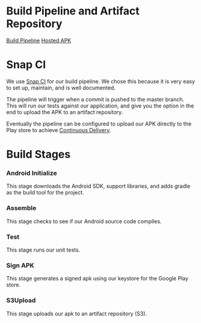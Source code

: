 # Build Pipeline and Artifact Repository
[Build Pipeline](https://snap-ci.com/translation-cards/translation-cards/branch/master)
[Hosted APK](http://translation-cards.s3-website-us-east-1.amazonaws.com/app-release.apk)

# Snap CI
We use [Snap CI](https://snap-ci.com/) for our build pipeline. We chose this because it is very easy to set up, maintain, and is well documented.

The pipeline will trigger when a commit is pushed to the master branch. This will run our tests against our application, and give you the option in the end to upload the APK to an artifact repository.

Eventually the pipeline can be configured to upload our APK directly to the Play store to achieve [Continuous Delivery](http://martinfowler.com/bliki/ContinuousDelivery.html).

# Build Stages
### Android Initialize
This stage downloads the Android SDK, support libraries, and adds gradle as the build tool for the project.

### Assemble
This stage checks to see if our Android source code compiles.

### Test
This stage runs our unit tests.

### Sign APK
This stage generates a signed apk using our keystore for the Google Play store.

### S3Upload
This stage uploads our apk to an artifact repository (S3).
